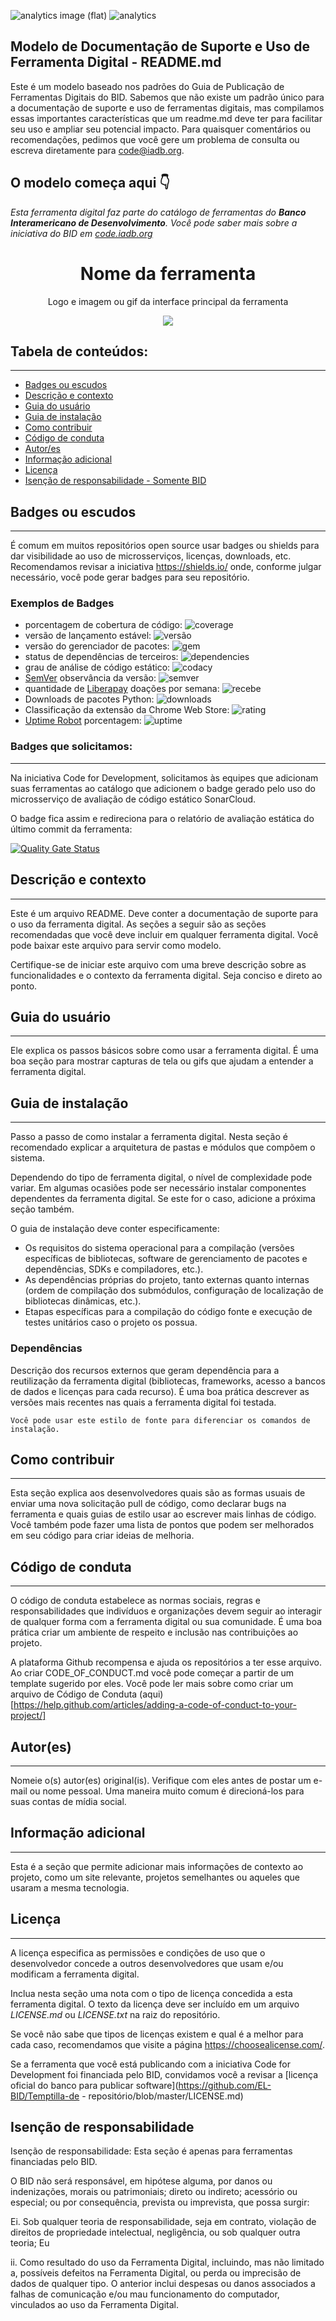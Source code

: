 
![analytics image (flat)](https://raw.githubusercontent.com/vitr/google-analytics-beacon/master/static/badge-flat.gif)
![analytics](https://www.google-analytics.com/collect?v=1&cid=555&t=pageview&ec=repo&ea=open&dp=/Plantilla-de-repositorio/readme&dt=&tid=UA-4677001-16)

## Modelo de Documentação de Suporte e Uso de Ferramenta Digital - README.md
Este é um modelo baseado nos padrões do Guia de Publicação de Ferramentas Digitais do BID. Sabemos que não existe um padrão único para a documentação de suporte e uso de ferramentas digitais, mas compilamos essas importantes características que um readme.md deve ter para facilitar seu uso e ampliar seu potencial impacto. Para quaisquer comentários ou recomendações, pedimos que você gere um problema de consulta ou escreva diretamente para code@iadb.org.

## O modelo começa aqui 👇


*Esta ferramenta digital faz parte do catálogo de ferramentas do **Banco Interamericano de Desenvolvimento**. Você pode saber mais sobre a iniciativa do BID em [code.iadb.org](https://code.iadb.org)*

<h1 align="center"> Nome da ferramenta</h1>
<p align="center"> Logo e imagem ou gif da interface principal da ferramenta</p>
<p align="center"><img src="https://www.webdevelopersnotes.com/wp-content/uploads/create-a-simple-home-page.png"/></p>

## Tabela de conteúdos:
---

- [Badges ou escudos](#badges-ou-escudos)
- [Descrição e contexto](#Descrição-e-contexto)
- [Guia do usuário](#Guia-do-usuário)
- [Guia de instalação](#Guia-de-instalação)
- [Como contribuir](#Como-contribuir)
- [Código de conduta](#Código-de-conduta)
- [Autor/es](#Autor(es))
- [Informação adicional](#Informação-adicional)
- [Licença](#Licença)
- [Isenção de responsabilidade - Somente BID](#Isenção-de-responsabilidade)

## Badges ou escudos
---
É comum em muitos repositórios open source usar badges ou shields para dar visibilidade ao uso de microsserviços, licenças, downloads, etc. Recomendamos revisar a iniciativa https://shields.io/ onde, conforme julgar necessário, você pode gerar badges para seu repositório.

### Exemplos de Badges

- porcentagem de cobertura de código: ![coverage](https://img.shields.io/badge/coverage-80%25-yellowgreen)
- versão de lançamento estável: ![versão](https://img.shields.io/badge/version-1.2.3-blue)
- versão do gerenciador de pacotes: ![gem](https://img.shields.io/badge/gem-2.2.0-blue)
- status de dependências de terceiros: ![dependencies](https://img.shields.io/badge/dependencies-out%20of%20date-orange)
- grau de análise de código estático: ![codacy](https://img.shields.io/badge/codacy-B-green)
- [SemVer](https://semver.org/) observância da versão: ![semver](https://img.shields.io/badge/semver-2.0.0-blue)
- quantidade de [Liberapay](https://liberapay.com/) doações por semana: ![recebe](https://img.shields.io/badge/receives-2.00%20USD%2Fweek-yellow)
- Downloads de pacotes Python: ![downloads](https://img.shields.io/badge/downloads-13k%2Fmonth-brightgreen)
- Classificação da extensão da Chrome Web Store: ![rating](https://img.shields.io/badge/rating-★★★★☆-brightgreen)
- [Uptime Robot](https://uptimerobot.com) porcentagem: ![uptime](https://img.shields.io/badge/uptime-100%25-brightgreen)

### Badges que solicitamos:
---
Na iniciativa Code for Development, solicitamos às equipes que adicionam suas ferramentas ao catálogo que adicionem o badge gerado pelo uso do microsserviço de avaliação de código estático SonarCloud.

O badge fica assim e redireciona para o relatório de avaliação estática do último commit da ferramenta:

[![Quality Gate Status](https://sonarcloud.io/api/project_badges/measure?project=EL-BID_guia-de-publicacion&metric=alert_status)](https://sonarcloud.io/dashboard?id=EL-BID_guia-de-publicacion)


## Descrição e contexto
---
Este é um arquivo README. Deve conter a documentação de suporte para o uso da ferramenta digital. As seções a seguir são as seções recomendadas que você deve incluir em qualquer ferramenta digital. Você pode baixar este arquivo para servir como modelo.

Certifique-se de iniciar este arquivo com uma breve descrição sobre as funcionalidades e o contexto da ferramenta digital. Seja conciso e direto ao ponto.

## Guia do usuário
---
Ele explica os passos básicos sobre como usar a ferramenta digital. É uma boa seção para mostrar capturas de tela ou gifs que ajudam a entender a ferramenta digital.
 
## Guia de instalação
---
Passo a passo de como instalar a ferramenta digital. Nesta seção é recomendado explicar a arquitetura de pastas e módulos que compõem o sistema.

Dependendo do tipo de ferramenta digital, o nível de complexidade pode variar. Em algumas ocasiões pode ser necessário instalar componentes dependentes da ferramenta digital. Se este for o caso, adicione a próxima seção também.

O guia de instalação deve conter especificamente:
- Os requisitos do sistema operacional para a compilação (versões específicas de bibliotecas, software de gerenciamento de pacotes e dependências, SDKs e compiladores, etc.).
- As dependências próprias do projeto, tanto externas quanto internas (ordem de compilação dos submódulos, configuração de localização de bibliotecas dinâmicas, etc.).
- Etapas específicas para a compilação do código fonte e execução de testes unitários caso o projeto os possua.

### Dependências
Descrição dos recursos externos que geram dependência para a reutilização da ferramenta digital (bibliotecas, frameworks, acesso a bancos de dados e licenças para cada recurso). É uma boa prática descrever as versões mais recentes nas quais a ferramenta digital foi testada.

    Você pode usar este estilo de fonte para diferenciar os comandos de instalação.

## Como contribuir
---
Esta seção explica aos desenvolvedores quais são as formas usuais de enviar uma nova solicitação pull de código, como declarar bugs na ferramenta e quais guias de estilo usar ao escrever mais linhas de código. Você também pode fazer uma lista de pontos que podem ser melhorados em seu código para criar ideias de melhoria.

## Código de conduta
---
O código de conduta estabelece as normas sociais, regras e responsabilidades que indivíduos e organizações devem seguir ao interagir de qualquer forma com a ferramenta digital ou sua comunidade. É uma boa prática criar um ambiente de respeito e inclusão nas contribuições ao projeto.

A plataforma Github recompensa e ajuda os repositórios a ter esse arquivo. Ao criar CODE_OF_CONDUCT.md você pode começar a partir de um template sugerido por eles. Você pode ler mais sobre como criar um arquivo de Código de Conduta (aqui)[https://help.github.com/articles/adding-a-code-of-conduct-to-your-project/]

## Autor(es)
---
Nomeie o(s) autor(es) original(is). Verifique com eles antes de postar um e-mail ou nome pessoal. Uma maneira muito comum é direcioná-los para suas contas de mídia social.

## Informação adicional
---
Esta é a seção que permite adicionar mais informações de contexto ao projeto, como um site relevante, projetos semelhantes ou aqueles que usaram a mesma tecnologia.

## Licença
---

A licença especifica as permissões e condições de uso que o desenvolvedor concede a outros desenvolvedores que usam e/ou modificam a ferramenta digital.

Inclua nesta seção uma nota com o tipo de licença concedida a esta ferramenta digital. O texto da licença deve ser incluído em um arquivo *LICENSE.md* ou *LICENSE.txt* na raiz do repositório.

Se você não sabe que tipos de licenças existem e qual é a melhor para cada caso, recomendamos que visite a página https://choosealicense.com/.

Se a ferramenta que você está publicando com a iniciativa Code for Development foi financiada pelo BID, convidamos você a revisar a [licença oficial do banco para publicar software](https://github.com/EL-BID/Temptilla-de - repositório/blob/master/LICENSE.md)

## Isenção de responsabilidade
Isenção de responsabilidade: Esta seção é apenas para ferramentas financiadas pelo BID.

O BID não será responsável, em hipótese alguma, por danos ou indenizações, morais ou patrimoniais; direto ou indireto; acessório ou especial; ou por consequência, prevista ou imprevista, que possa surgir:

Ei. Sob qualquer teoria de responsabilidade, seja em contrato, violação de direitos de propriedade intelectual, negligência, ou sob qualquer outra teoria; Eu

ii. Como resultado do uso da Ferramenta Digital, incluindo, mas não limitado a, possíveis defeitos na Ferramenta Digital, ou perda ou imprecisão de dados de qualquer tipo. O anterior inclui despesas ou danos associados a falhas de comunicação e/ou mau funcionamento do computador, vinculados ao uso da Ferramenta Digital.
